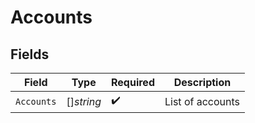 # Accounts


## Fields

| Field              | Type               | Required           | Description        |
| ------------------ | ------------------ | ------------------ | ------------------ |
| `Accounts`         | []*string*         | :heavy_check_mark: | List of accounts   |